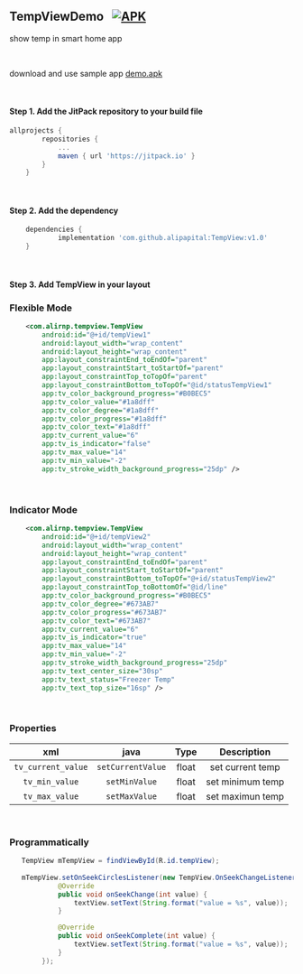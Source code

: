 ## TempViewDemo   &nbsp; [![APK](https://img.shields.io/badge/APK-Demo-brightgreen.svg)](https://github.com/alipapital/TempViewDemo/blob/master/app/tempView%20v1.apk)

show temp in smart home app

<br />

download and use sample app [demo.apk](https://github.com/alipapital/TempViewDemo/raw/master/app/tempView%20v1.apk)

<br />

#### Step 1. Add the JitPack repository to your build file
```gradle	
allprojects {
		repositories {
			...
			maven { url 'https://jitpack.io' }
		}
	}
```

<br />

#### Step 2. Add the dependency
```gradle	
	dependencies {
	        implementation 'com.github.alipapital:TempView:v1.0'
	}
```

<br />

#### Step 3. Add TempView in your layout

### Flexible Mode
```xml
    <com.alirnp.tempview.TempView
        android:id="@+id/tempView1"
        android:layout_width="wrap_content"
        android:layout_height="wrap_content"
        app:layout_constraintEnd_toEndOf="parent"
        app:layout_constraintStart_toStartOf="parent"
        app:layout_constraintTop_toTopOf="parent"
        app:layout_constraintBottom_toTopOf="@id/statusTempView1"
        app:tv_color_background_progress="#B0BEC5"
        app:tv_color_value="#1a8dff"
        app:tv_color_degree="#1a8dff"
        app:tv_color_progress="#1a8dff"
        app:tv_color_text="#1a8dff"
        app:tv_current_value="6"
        app:tv_is_indicator="false"
        app:tv_max_value="14"
        app:tv_min_value="-2"
        app:tv_stroke_width_background_progress="25dp" />
```
<br />

### Indicator Mode
```xml 
    <com.alirnp.tempview.TempView
        android:id="@+id/tempView2"
        android:layout_width="wrap_content"
        android:layout_height="wrap_content"
        app:layout_constraintEnd_toEndOf="parent"
        app:layout_constraintStart_toStartOf="parent"
        app:layout_constraintBottom_toTopOf="@+id/statusTempView2"
        app:layout_constraintTop_toBottomOf="@id/line"
        app:tv_color_background_progress="#B0BEC5"
        app:tv_color_degree="#673AB7"
        app:tv_color_progress="#673AB7"
        app:tv_color_text="#673AB7"
        app:tv_current_value="6"
        app:tv_is_indicator="true"
        app:tv_max_value="14"
        app:tv_min_value="-2"
        app:tv_stroke_width_background_progress="25dp"
        app:tv_text_center_size="30sp"
        app:tv_text_status="Freezer Temp"
        app:tv_text_top_size="16sp" />

``` 
<br/>

### Properties

|xml|java|Type|Description|
|:---:|:---:|:---:|:---:|
|`tv_current_value`|`setCurrentValue`|float|set current temp|
|`tv_min_value`|`setMinValue`|float|set minimum temp|
|`tv_max_value`|`setMaxValue`|float|set maximun temp|

<br/> 

### Programmatically
```java
   TempView mTempView = findViewById(R.id.tempView);
   
   mTempView.setOnSeekCirclesListener(new TempView.OnSeekChangeListener() {
            @Override
            public void onSeekChange(int value) {
                textView.setText(String.format("value = %s", value));
            }

            @Override
            public void onSeekComplete(int value) {
                textView.setText(String.format("value = %s", value));
            }
        });
